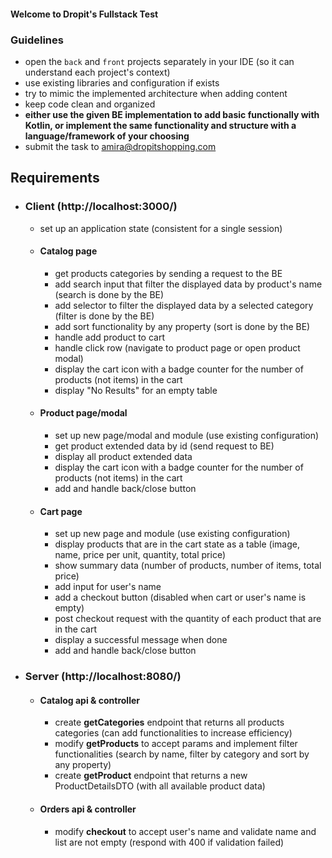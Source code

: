#### Welcome to Dropit's Fullstack Test

### Guidelines

* open the `back` and `front` projects separately in your IDE (so it can understand each project's context)
* use existing libraries and configuration if exists
* try to mimic the implemented architecture when adding content
* keep code clean and organized
* **either use the given BE implementation to add basic functionally with Kotlin, or implement the same functionality and structure with a language/framework of your choosing**
* submit the task to [amira@dropitshopping.com](mailto:amira@dropitshopping.com)

## Requirements

* ### Client (http://localhost:3000/)

  * set up an application state (consistent for a single session)

  * #### Catalog page
      * get products categories by sending a request to the BE
      * add search input that filter the displayed data by product's name (search is done by the BE)
      * add selector to filter the displayed data by a selected category (filter is done by the BE)
      * add sort functionality by any property (sort is done by the BE)
      * handle add product to cart
      * handle click row (navigate to product page or open product modal)
      * display the cart icon with a badge counter for the number of products (not items) in the cart
      * display "No Results" for an empty table
      
  * #### Product page/modal
      * set up new page/modal and module (use existing configuration)
      * get product extended data by id (send request to BE)
      * display all product extended data
      * display the cart icon with a badge counter for the number of products (not items) in the cart
      * add and handle back/close button
      
  * #### Cart page
      * set up new page and module (use existing configuration)
      * display products that are in the cart state as a table (image, name, price per unit, quantity, total price)
      * show summary data (number of products, number of items, total price)
      * add input for user's name
      * add a checkout button (disabled when cart or user's name is empty)
      * post checkout request with the quantity of each product that are in the cart
      * display a successful message when done
      * add and handle back/close button
      
* ### Server (http://localhost:8080/)

  * #### Catalog api & controller
    * create **getCategories** endpoint that returns all products categories (can add functionalities to increase efficiency)
    * modify **getProducts** to accept params and implement filter functionalities (search by name, filter by category and sort by any property)
    * create **getProduct** endpoint that returns a new ProductDetailsDTO (with all available product data)

  * #### Orders api & controller
    * modify **checkout** to accept user's name and validate name and list are not empty (respond with 400 if validation failed)
